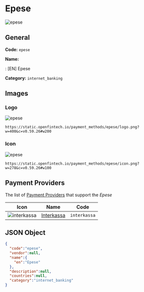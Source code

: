 
# Epese 
![epese](https://static.openfintech.io/payment_methods/epese/logo.png?w=400&c=v0.59.26#w200)  

## General 
**Code:** `epese` 
 
**Name:** 
 
:	[EN] Epese 
 
**Category:** `internet_banking` 
 

## Images 

### Logo 
![epese](https://static.openfintech.io/payment_methods/epese/logo.png?w=400&c=v0.59.26#w200)  

```
https://static.openfintech.io/payment_methods/epese/logo.png?w=400&c=v0.59.26#w200
```  

### Icon 
![epese](https://static.openfintech.io/payment_methods/epese/icon.png?w=278&c=v0.59.26#w100)  

```
https://static.openfintech.io/payment_methods/epese/icon.png?w=278&c=v0.59.26#w100
```  

## Payment Providers 
 
The list of [Payment Providers](/providers) that support the _Epese_ 

|Icon|Name|Code| 
|:---:|:---:|:---:| 
|![interkassa](https://static.openfintech.io/payment_providers/interkassa/icon.svg?w=278&c=v0.59.26#w100) |[Interkassa](/payment-providers/interkassa)|`interkassa`| 
 

## JSON Object 

```json
{
  "code":"epese",
  "vendor":null,
  "name":{
    "en":"Epese"
  },
  "description":null,
  "countries":null,
  "category":"internet_banking"
}
```  
